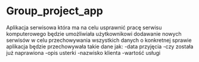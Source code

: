 # Group_project_app
Aplikacja serwisowa która ma na celu usprawnić pracę serwisu komputerowego
będzie umożliwiała użytkownikowi dodawanie nowych serwisów w celu przechowywania wszystkich danych o konkretnej sprawie
aplikacja będzie przechowywała takie dane jak:
-data przyjęcia
-czy została już naprawiona
-opis usterki
-nazwisko klienta
-wartość usługi

